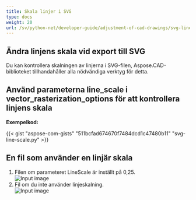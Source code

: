 ```yaml
---
title: Skala linjer i SVG
type: docs
weight: 20
url: /sv/python-net/developer-guide/adjustment-of-cad-drawings/svg-line-scale/
---
```



## **Ändra linjens skala vid export till SVG**

Du kan kontrollera skalningen av linjerna i SVG-filen, Aspose.CAD-biblioteket tillhandahåller alla nödvändiga verktyg för detta.

## **Använd parameterna line_scale i vector_rasterization_options för att kontrollera linjens skala**

**Exempelkod:**

{{< gist "aspose-com-gists" "511bcfad674670f7484dcd1c47480b11" "svg-line-scale.py" >}}


## En fil som använder en linjär skala
1. Filen om parameteret LineScale är inställt på 0,25.<br>
![Input image](/cad/_assets/guide/svg/line_scale_0.25.png)<br>
1. Fil om du inte använder linjeskalning.<br>
![Input image](/cad/_assets/guide/svg/basic_options.png)<br>
